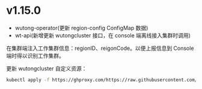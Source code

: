 # v1.15.0

- wutong-operator(更新 region-config ConfigMap 数据)
- wt-api(新增更新 wutongcluster 接口，在 console 端离线接入集群时调用)

在集群端注入工作集群信息：regionID、reigonCode。以便上报信息到 Console 端时得以识别工作集群。

更新 wutongcluster 自定义资源：

```bash
kubectl apply -f https://ghproxy.com/https://raw.githubusercontent.com/wutong-paas/helm-charts/wutong-operator-1.15.0/charts/wutong-operator/templates/crd/wutong.io_wutongclusters.yaml
```
